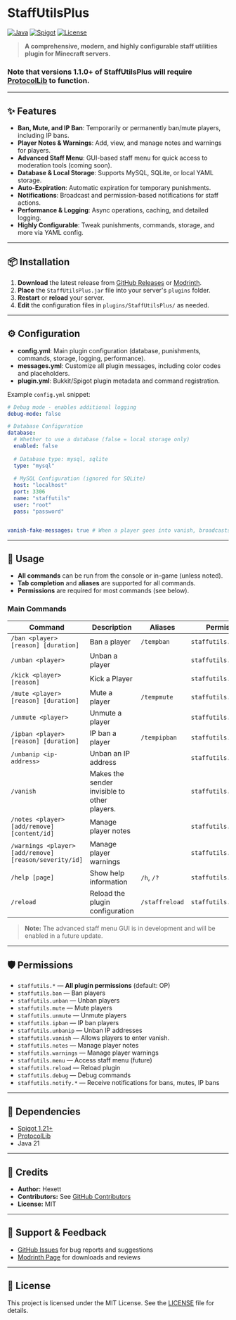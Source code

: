 # StaffUtilsPlus

[![Java](https://img.shields.io/badge/Java-21-blue.svg)](https://adoptopenjdk.net/) [![Spigot](https://img.shields.io/badge/Spigot-1.21+-orange.svg)](https://www.spigotmc.org/) [![License](https://img.shields.io/badge/license-MIT-green.svg)](LICENSE)

> **A comprehensive, modern, and highly configurable staff utilities plugin for Minecraft servers.**

### Note that versions 1.1.0+ of StaffUtilsPlus will require [ProtocolLib](https://github.com/dmulloy2/ProtocolLib/releases) to function.

---

## ✨ Features

- **Ban, Mute, and IP Ban**: Temporarily or permanently ban/mute players, including IP bans.
- **Player Notes & Warnings**: Add, view, and manage notes and warnings for players.
- **Advanced Staff Menu**: GUI-based staff menu for quick access to moderation tools (coming soon).
- **Database & Local Storage**: Supports MySQL, SQLite, or local YAML storage.
- **Auto-Expiration**: Automatic expiration for temporary punishments.
- **Notifications**: Broadcast and permission-based notifications for staff actions.
- **Performance & Logging**: Async operations, caching, and detailed logging.
- **Highly Configurable**: Tweak punishments, commands, storage, and more via YAML config.

---

## 📦 Installation

1. **Download** the latest release from [GitHub Releases](https://github.com/hexett/StaffUtilsPlus/releases) or [Modrinth](https://modrinth.com/plugin/staffutilsplus).
2. **Place** the `StaffUtilsPlus.jar` file into your server's `plugins` folder.
3. **Restart** or **reload** your server.
4. **Edit** the configuration files in `plugins/StaffUtilsPlus/` as needed.

---

## ⚙️ Configuration

- **config.yml**: Main plugin configuration (database, punishments, commands, storage, logging, performance).
- **messages.yml**: Customize all plugin messages, including color codes and placeholders.
- **plugin.yml**: Bukkit/Spigot plugin metadata and command registration.

Example `config.yml` snippet:
```yaml
# Debug mode - enables additional logging
debug-mode: false

# Database Configuration
database:
  # Whether to use a database (false = local storage only)
  enabled: false
  
  # Database type: mysql, sqlite
  type: "mysql"
  
  # MySQL Configuration (ignored for SQLite)
  host: "localhost"
  port: 3306
  name: "staffutils"
  user: "root"
  pass: "password"


vanish-fake-messages: true # When a player goes into vanish, broadcasts a fake join/leave message.
```

---

## 🚀 Usage

- **All commands** can be run from the console or in-game (unless noted).
- **Tab completion** and **aliases** are supported for all commands.
- **Permissions** are required for most commands (see below).

### Main Commands

| Command                | Description                        | Aliases         | Permission           |
|------------------------|------------------------------------|-----------------|----------------------|
| `/ban <player> [reason] [duration]`      | Ban a player                | `/tempban`      | `staffutils.ban`     |
| `/unban <player>`      | Unban a player                     |                 | `staffutils.unban`   |
| `/kick <player> [reason]`      | Kick a Player              |              | `staffutils.kick`  
| `/mute <player> [reason] [duration]`     | Mute a player               | `/tempmute`     | `staffutils.mute`    |
| `/unmute <player>`     | Unmute a player                    |                 | `staffutils.unmute`  |
| `/ipban <player> [reason] [duration]`    | IP ban a player             | `/tempipban`    | `staffutils.ipban`   |
| `/unbanip <ip-address>`| Unban an IP address                |                 | `staffutils.unbanip` |
| `/vanish`              | Makes the sender invisible to other players.    |    | `staffutils.vanish`  |
| `/notes <player> [add/remove] [content/id]` | Manage player notes      |                 | `staffutils.notes`   |
| `/warnings <player> [add/remove] [reason/severity/id]` | Manage player warnings | | `staffutils.warnings` |
| `/help [page]`         | Show help information              | `/h`, `/?`      | `staffutils.help`    |
| `/reload`              | Reload the plugin configuration    | `/staffreload`  | `staffutils.reload`  |

> **Note:** The advanced staff menu GUI is in development and will be enabled in a future update.

---

## 🛡️ Permissions

- `staffutils.*` — **All plugin permissions** (default: OP)
- `staffutils.ban` — Ban players
- `staffutils.unban` — Unban players
- `staffutils.mute` — Mute players
- `staffutils.unmute` — Unmute players
- `staffutils.ipban` — IP ban players
- `staffutils.unbanip` — Unban IP addresses
- `staffutils.vanish` — Allows players to enter vanish.
- `staffutils.notes` — Manage player notes
- `staffutils.warnings` — Manage player warnings
- `staffutils.menu` — Access staff menu (future)
- `staffutils.reload` — Reload plugin
- `staffutils.debug` — Debug commands
- `staffutils.notify.*` — Receive notifications for bans, mutes, IP bans

---

## 🧩 Dependencies

- [Spigot 1.21+](https://www.spigotmc.org/)
- [ProtocolLib](https://github.com/dmulloy2/ProtocolLib/releases)
- Java 21

---

## 🙏 Credits

- **Author:** Hexett
- **Contributors:** See [GitHub Contributors](https://github.com/hexett/StaffUtilsPlus/graphs/contributors)
- **License:** MIT

---

## 💬 Support & Feedback

- [GitHub Issues](https://github.com/hexett/StaffUtilsPlus/issues) for bug reports and suggestions
- [Modrinth Page](https://modrinth.com/plugin/staffutilsplus) for downloads and reviews

---

## 📜 License

This project is licensed under the MIT License. See the [LICENSE](LICENSE) file for details.

